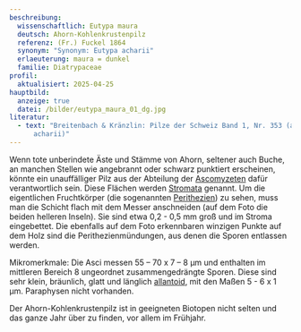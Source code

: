 ```yaml
---
beschreibung:
  wissenschaftlich: Eutypa maura
  deutsch: Ahorn-Kohlenkrustenpilz
  referenz: (Fr.) Fuckel 1864
  synonym: "Synonym: Eutypa acharii"
  erlaeuterung: maura = dunkel
  familie: Diatrypaceae
profil:
  aktualisiert: 2025-04-25
hauptbild:
  anzeige: true
  datei: /bilder/eutypa_maura_01_dg.jpg
literatur:
  - text: "Breitenbach & Kränzlin: Pilze der Schweiz Band 1, Nr. 353 (als Eutypa
      acharii)"
---
```

Wenn tote unberindete Äste und Stämme von Ahorn, seltener auch Buche, an manchen Stellen wie angebrannt oder schwarz punktiert erscheinen, könnte ein unauffälliger Pilz aus der Abteilung der [Ascomyzeten](Ascomyzeten "Glossar") dafür verantwortlich sein. Diese Flächen werden [Stromata](Stroma "Glossar") genannt. Um die eigentlichen Fruchtkörper (die sogenannten [Perithezien](Perithezien "Glossar")) zu sehen, muss man die Schicht flach mit dem Messer anschneiden (auf dem Foto die beiden helleren Inseln). Sie sind etwa 0,2 - 0,5 mm groß und im Stroma eingebettet. Die ebenfalls auf dem Foto erkennbaren winzigen Punkte auf dem Holz sind die Perithezienmündungen, aus denen die Sporen entlassen werden. 

Mikromerkmale:
Die Asci messen 55 – 70 x 7 – 8 µm und enthalten im mittleren Bereich 8 ungeordnet zusammengedrängte Sporen. Diese sind sehr klein, bräunlich, glatt und länglich [allantoid](allantoid "Glossar"), mit den Maßen 5 - 6 x 1 µm. Paraphysen nicht vorhanden.

Der Ahorn-Kohlenkrustenpilz ist in geeigneten Biotopen nicht selten und das ganze Jahr über zu finden, vor allem im Frühjahr.
